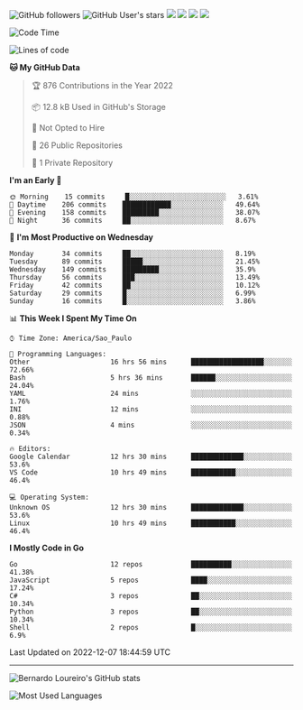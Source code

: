 ![GitHub followers](https://img.shields.io/github/followers/bernardolm?style=for-the-badge&label=GitHub%20followers) ![GitHub User's stars](https://img.shields.io/github/stars/bernardolm?style=for-the-badge&label=GitHub%20User's%20stars) [![](https://img.shields.io/static/v1?logo=linkedin&label=LinkedIn&message=bernardolm&color=0A66C2&style=for-the-badge)](https://www.linkedin.com/in/bernardolm) [![](https://img.shields.io/static/v1?logo=lastdotfm&label=last.fm&message=bernardolm&color=D51007&style=for-the-badge)](https://www.last.fm/user/bernardolm) [![](https://img.shields.io/static/v1?logo=spotify&label=spotify&message=bernardolou&color=1ED760&style=for-the-badge)](https://open.spotify.com/user/bernardolou) [![](https://img.shields.io/static/v1?logo=awesomelists&label=My%20awesome%20stars&message=⭐⭐⭐&color=FC60A8&style=for-the-badge)](https://github.com/bernardolm/awesome-stars)

<!--START_SECTION:waka-->
![Code Time](http://img.shields.io/badge/Code%20Time-2%2C030%20hrs%2025%20mins-blue)

![Lines of code](https://img.shields.io/badge/From%20Hello%20World%20I%27ve%20Written--16%20Thousand%20lines%20of%20code-blue)

**🐱 My GitHub Data** 

> 🏆 876 Contributions in the Year 2022
 > 
> 📦 12.8 kB Used in GitHub's Storage 
 > 
> 🚫 Not Opted to Hire
 > 
> 📜 26 Public Repositories 
 > 
> 🔑 1 Private Repository 
 > 
**I'm an Early 🐤** 

```text
🌞 Morning    15 commits     █░░░░░░░░░░░░░░░░░░░░░░░░   3.61% 
🌆 Daytime    206 commits    ████████████░░░░░░░░░░░░░   49.64% 
🌃 Evening    158 commits    █████████░░░░░░░░░░░░░░░░   38.07% 
🌙 Night      36 commits     ██░░░░░░░░░░░░░░░░░░░░░░░   8.67%

```
📅 **I'm Most Productive on Wednesday** 

```text
Monday       34 commits     ██░░░░░░░░░░░░░░░░░░░░░░░   8.19% 
Tuesday      89 commits     █████░░░░░░░░░░░░░░░░░░░░   21.45% 
Wednesday    149 commits    █████████░░░░░░░░░░░░░░░░   35.9% 
Thursday     56 commits     ███░░░░░░░░░░░░░░░░░░░░░░   13.49% 
Friday       42 commits     ██░░░░░░░░░░░░░░░░░░░░░░░   10.12% 
Saturday     29 commits     █░░░░░░░░░░░░░░░░░░░░░░░░   6.99% 
Sunday       16 commits     █░░░░░░░░░░░░░░░░░░░░░░░░   3.86%

```


📊 **This Week I Spent My Time On** 

```text
⌚︎ Time Zone: America/Sao_Paulo

💬 Programming Languages: 
Other                    16 hrs 56 mins      ██████████████████░░░░░░░   72.66% 
Bash                     5 hrs 36 mins       ██████░░░░░░░░░░░░░░░░░░░   24.04% 
YAML                     24 mins             ░░░░░░░░░░░░░░░░░░░░░░░░░   1.76% 
INI                      12 mins             ░░░░░░░░░░░░░░░░░░░░░░░░░   0.88% 
JSON                     4 mins              ░░░░░░░░░░░░░░░░░░░░░░░░░   0.34%

🔥 Editors: 
Google Calendar          12 hrs 30 mins      █████████████░░░░░░░░░░░░   53.6% 
VS Code                  10 hrs 49 mins      ███████████░░░░░░░░░░░░░░   46.4%

💻 Operating System: 
Unknown OS               12 hrs 30 mins      █████████████░░░░░░░░░░░░   53.6% 
Linux                    10 hrs 49 mins      ███████████░░░░░░░░░░░░░░   46.4%

```

**I Mostly Code in Go** 

```text
Go                       12 repos            ██████████░░░░░░░░░░░░░░░   41.38% 
JavaScript               5 repos             ████░░░░░░░░░░░░░░░░░░░░░   17.24% 
C#                       3 repos             ██░░░░░░░░░░░░░░░░░░░░░░░   10.34% 
Python                   3 repos             ██░░░░░░░░░░░░░░░░░░░░░░░   10.34% 
Shell                    2 repos             █░░░░░░░░░░░░░░░░░░░░░░░░   6.9%

```



 Last Updated on 2022-12-07 18:44:59 UTC
<!--END_SECTION:waka-->

---

![Bernardo Loureiro's GitHub stats](https://github-readme-stats.vercel.app/api?username=bernardolm&count_private=true&show_icons=true&theme=nightowl&include_all_commits=true)

![Most Used Languages](https://github-readme-stats.vercel.app/api/top-langs/?username=bernardolm&theme=nightowl&langs_count=99)
